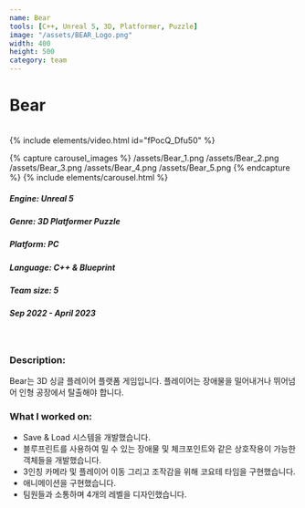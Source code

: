 ```yaml
---
name: Bear
tools: [C++, Unreal 5, 3D, Platformer, Puzzle]
image: "/assets/BEAR_Logo.png"
width: 400
height: 500
category: team
---
```


# Bear
<br>
{% include elements/video.html id="fPocQ_Dfu50" %}

{% capture carousel_images %}
/assets/Bear_1.png
/assets/Bear_2.png
/assets/Bear_3.png
/assets/Bear_4.png
/assets/Bear_5.png
{% endcapture %}
{% include elements/carousel.html %}

##### Engine: Unreal 5
##### Genre: 3D Platformer Puzzle 
##### Platform: PC
##### Language: C++ & Blueprint
##### Team size: 5
##### Sep 2022 - April 2023

<br/>

### Description:
Bear는 3D 싱글 플레이어 플랫폼 게임입니다. 플레이어는 장애물을 밀어내거나 뛰어넘어 인형 공장에서 탈출해야 합니다. 

### What I worked on:
- Save & Load 시스템을 개발했습니다.
- 블루프린트를 사용하여 밀 수 있는 장애물 및 체크포인트와 같은 상호작용이 가능한 객체들을 개발했습니다. 
- 3인칭 카메라 및 플레이어 이동 그리고 조작감을 위해 코요테 타임을 구현했습니다.
- 애니메이션을 구현했습니다.
- 팀원들과 소통하며 4개의 레벨을 디자인했습니다.